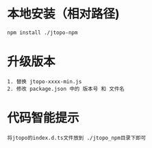 

# 本地安装（相对路径)
    npm install ./jtopo-npm

# 升级版本
    1. 替换 jtopo-xxxx-min.js
    2. 修改 package.json 中的 版本号 和 文件名

# 代码智能提示
    将jtopo的index.d.ts文件放到 ./jtopo_npm目录下即可